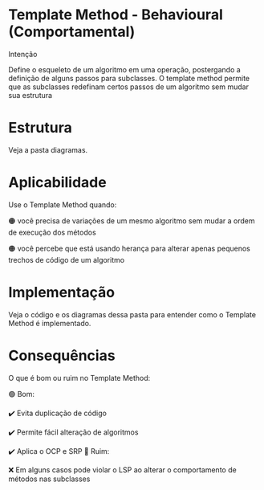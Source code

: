 # Template Method - Behavioural (Comportamental)

Intenção

Define o esqueleto de um algoritmo em uma operação, postergando a definição de alguns passos para subclasses. O template method permite que as subclasses redefinam certos passos de um algoritmo sem mudar sua estrutura

# Estrutura

Veja a pasta diagramas.

# Aplicabilidade

Use o Template Method quando:

🟠 você precisa de variações de um mesmo algoritmo sem mudar a ordem de execução dos métodos

🟠 você percebe que está usando herança para alterar apenas pequenos trechos de código de um algoritmo

# Implementação

Veja o código e os diagramas dessa pasta para entender como o Template Method é implementado.

# Consequências

O que é bom ou ruim no Template Method:

🟢 Bom:

✔️ Evita duplicação de código

✔️ Permite fácil alteração de algoritmos

✔️ Aplica o OCP e SRP
🔴 Ruim:

❌ Em alguns casos pode violar o LSP ao alterar o comportamento de métodos nas subclasses
